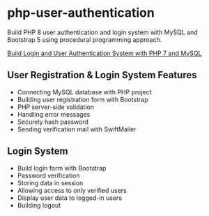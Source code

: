 # php-user-authentication

Build PHP 8 user authentication and login system with MySQL and Bootstrap 5 using procedural programming approach.

[Build Login and User Authentication System with PHP 7 and MySQL](https://www.positronx.io/build-php-mysql-login-and-user-authentication-system/)

## User Registration & Login System Features
* Connecting MySQL database with PHP project
* Building user registration form with Bootstrap
* PHP server-side validation
* Handling error messages
* Securely hash password
* Sending verification mail with SwiftMailer

## Login System
* Build login form with Bootstrap
* Password verification
* Storing data in session
* Allowing access to only verified users
* Display user data to logged-in users
* Building logout
